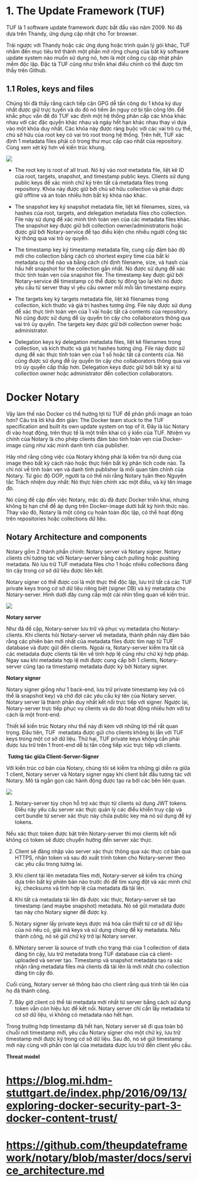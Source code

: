 # 1. The Update Framework (TUF)
TUF là 1 software update framework được bắt đầu vào năm 2009. Nó đã dựa trên Thandy, ứng dụng cập nhật cho Tor browser.

Trái ngược với Thandy hoặc các ứng dụng hoặc trình quản lý gói khác, TUF nhắm đến mục tiêu trở thành một phần mở rộng chung của bất kỳ software update system nào muốn sử dụng nó, hơn là một công cụ cập nhật phần mềm độc lập. Đặc tả TUF cũng như triển khai điều chỉnh có thể được tìm thấy trên Github.

## 1.1 Roles, keys and files
Chúng tôi đã thấy rằng cách tiếp cận GPG dễ tấn công do 1 khóa ký duy nhất được giữ trực tuyến và do đó nó tiềm ẩn nguy cơ bị tấn công lớn. Để khắc phục vấn đề đó TUF xác định một hệ thống phân cấp các khóa khác nhau với các đặc quyền khác nhau và ngày hết hạn khác nhau thay vì dựa vào một khóa duy nhất. Các khóa này được ràng buộc với các vai trò cụ thể, chủ sở hữu của root key có vai trò root trong hệ thống. Trên hết, TUF xác định 1 metadata files phải có trong thư mục cấp cao nhất của repository. Cùng xem xét kỹ hơn về kiến trúc khung.

<img src=https://i.imgur.com/zEX2yS8.png>

- The root key is root of all trust. Nó ký vào root metadata file, liệt kê ID của root, targets, snapshot, and timestamp public keys. Clients  sử dụng public keys để xác minh chữ ký trên tất cả metadata files trong repository. Khóa này được giữ bởi chủ sở hữu collection và phải được giữ offline và an toàn nhiều hơn bất kỳ khóa nào khác.

- The snapshot key ký snapshot metadata file, liệt kê filenames, sizes, và hashes của root, targets, and delegation metadata files cho collection. File này sử dụng để xác minh tính toàn vẹn của các metadata files khác. The snapshot key được giữ bởi collection owner/administratoris hoặc được giữ bởi Notary-service để tạo điều kiện cho nhiều người cộng tác ký thông qua vai trò ủy quyền.

- The timestamp key ký timestamp metadata file, cung cấp đảm bảo độ mới cho collection bằng cách có shortest expiry time của bất kì metadata cụ thể nào và bằng cách chỉ định filename, size, và hash của hấu hết snapshot for the collection gần nhất. Nó được sử dụng để xác thức tính toàn vẹn của snapshot file. The timestamp key được giữ bởi Notary-service để timestamp có thể được tự đông tạo lại khi nó được yêu cầu từ server thay vì yêu cầu owner mỗi mỗi lần timestamp expiry.

- The targets key ký targets metadata file, liệt kê filenames trong collection, kích thước và giá trị hashes tương ứng. File này được sử dụng để xác thực tính toàn vẹn của 1 vài hoặc tất cả contents của repository. Nó cũng được sử dụng để ủy quyền tin cậy cho collaborators thông qua vai trò ủy quyền. The targets key được giữ bời collection owner hoặc administrator.

- Delegation keys ký delegation metadata files, liệt kê filenames trong collection, và kích thước và giá trị hashes tương ứng. File này được sử dụng để xác thực tính toàn vẹn của 1 số hoặc tất cả contents của. Nó cũng được sử dụng để ủy quyền tin cậy cho collaborators thông qua vai trò ủy quyển cấp thấp hơn. Delegation keys được giữ bởi bất kỳ ai từ collection owner hoặc administrator đển collection collaborators.

# Docker Notary
Vậy làm thế nào Docker có thể hưởng lợi từ TUF để phân phối image an toàn hơn? Câu trả lời khá đơn giản: The Docker team stuck to the TUF specification and built its own update system on top of it. Đây là lúc Notary đi vào hoạt động, trên thực tế là một triển khai có ý kiến của TUF. Nhiệm vụ chính của Notary là cho phép clients đảm bảo tính toàn vẹn của Docker-image cũng như xác minh danh tính của publisher.

Hãy nhớ rằng công việc của Notary không phải là kiểm tra nội dung của image theo bất kỳ cách nào hoặc thực hiện bất kỳ phân tích code nào. Ta chỉ nói về tính toàn vẹn và danh tính publisher là mối quan tâm chính của Notary. Từ góc độ OOP, người ta có thể nói rằng Notary tuân theo Nguyên tắc Trách nhiệm duy nhất: Nó thực hiện chính xác một điều, và ký tên image đó.

Nó cũng đề cập đến việc Notary, mặc dù đã được Docker triển khai, nhưng không bị hạn chế để áp dụng trên Docker-image dưới bất kỳ hình thức nào. Thay vào đó, Notary là một công cụ hoàn toàn độc lập, có thể hoạt động trên repositories hoặc collections dữ liệu.

## Notary Architecture and components

Notary gồm 2 thành phần chính: Notary server và Notary signer. Notary clients chỉ tương tác với Notary-server bằng cách pulling hoặc pushing metadata. Nó lưu trữ TUF metadata files cho 1 hoặc nhiều collections đáng tin cậy trong cơ sở dữ liệu được liên kết.

Notary signer có thể được coi là một thực thể độc lập, lưu trữ tất cả các TUF private keys trong cơ sở dữ liệu riêng biệt (signer DB) và ký metadata cho Notary-server. Hình dưới đây cung cấp một cái nhìn tổng quan về kiến trúc.

<img src=https://i.imgur.com/pRzpJWp.png>

**Notary server**

Như đã đề cập, Notary-server lưu trữ và phục vụ metadata cho Notary-clients. Khi clients hỏi Notary-server về metadata, thành phần này đảm bảo rằng các phiên bản mới nhất của metadata files được tìm nạp từ TUF database và được gửi đến clients. Ngoài ra, Notary-server kiểm tra tất cả các metadata được clients tải lên về tính hợp lệ cũng như chữ ký hợp pháp. Ngay sau khi metadata hợp lệ mới được cung cấp bởi 1 clients, Notary-server cũng tạo ra timestamp metadata được ký bởi Notary signer.

**Notary signer**

Notary signer giống như 1 back-end, lưu trữ private timestamp key (và có thể là snapshot key) và chờ đợi các yêu cầu ký tên của Notary server. Notary server là thành phần duy nhất kết nối trực tiếp với signer. Ngược lại, Notary-server trực tiếp phục vụ clients và do đó hoạt động nhiều hơn với tư cách là một front-end.

Thiết kế kiến trúc Notary như thế này đi kèm với những lợi thế rất quan trọng. Đầu tiên, TUF  metadata được gửi cho clients không bị lẫn với TUF keys trong một cơ sở dữ liệu. Thứ hai, TUF private keys không cần phải được lưu trữ trên 1 front-end dễ bị tấn công tiếp xúc trực tiếp với clients.

 **Tương tác giữa Client-Server-Signer**
 
Với kiến trúc cơ bản của Notary, chúng tôi sẽ kiểm tra những gì diễn ra giữa 1 client, Notary server và Notary signer ngay khi client bắt đầu tương tác với Notary. Mô tả ngắn gọn các hành động được tạo ra bởi các bên liên quan. 

<img src=https://i.imgur.com/8vccjG3.png>

1. Notary-server tùy chọn hỗ trợ xác thực từ clients sử dụng JWT tokens. Điều này yêu cầu server xác thực quản lý các điều khiển truy cập và cert bundle từ server xác thực này chứa public key mà nó sử dụng để ký tokens.

Nếu xác thực token được bật trên Notary-server thì mọi clients kết nối không có token sẽ được chuyển hướng đến server xác thực.

2. Client sẽ đăng nhập vào server xác thực thông qua xác thực cơ bản qua HTTPS, nhận token và sau đó xuất trình token cho Notary-server theo các yêu cầu trong tương lai.

3. Khi client tải lên metadata files mới, Notary-server sẽ kiểm tra chúng dựa trên bất kỳ phiên bản nào trước đó để tìm xung đột và xác minh chữ ký, checksums và tính hợp lệ của metadata đã tải lên.

4. Khi tất cả metadata tải lên đã được xác thực, Notary-server sẽ tạo timestamp (and maybe snapshot) metadata. Nó sẽ gửi metadata được tạo này cho Notary signer để được ký.

5. Notary signer lấy private keys được mã hóa cần thiết từ cơ sở dữ liệu của nó nếu có, giải mã keys và sử dụng chúng để ký metadata. Nếu thành công, nó sẽ gửi chữ ký trở lại Notary server.

6. MNotary server là source of truth cho trạng thái của 1 collection of data đáng tin cậy, lưu trữ metadata trong TUF database của cả client-uploaded và server tạo. Timestamp và snapshot metadata tạo ra xác nhận rằng metadata files mà clients đã tải lên là mới nhất cho collection đáng tin cậy đó.

Cuối cùng, Notary server sẽ thông báo cho client rằng quá trình tải lên của họ đã thành công.

7. Bây giờ client có thể tải metadata mới nhất từ server bằng cách sử dụng token vẫn còn hiệu lực để kết nối. Notary server chỉ cần lấy metadata từ cơ sở dữ liệu, vì không có metadata nào hết hạn.

Trong trường hợp timestamp đã hết hạn, Notary server sẽ đi qua toàn bộ chuỗi nơi timestamp mới, yêu cầu Notary signer cho một chữ ký, lưu trữ timestamp mới được ký trong cơ sở dữ liệu. Sau đó, nó sẽ gửi timestamp mới này cùng với phần còn lại của metadata được lưu trữ đến client yêu cầu.

**Threat model**





# https://blog.mi.hdm-stuttgart.de/index.php/2016/09/13/exploring-docker-security-part-3-docker-content-trust/
# https://github.com/theupdateframework/notary/blob/master/docs/service_architecture.md
